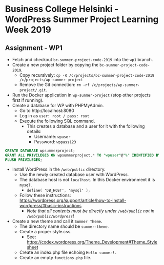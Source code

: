 # Business College Helsinki - WordPress Summer Project Learning Week 2019

## Assignment - WP1

- Fetch and checkout `bc-summer-project-code-2019` into the `wp1` branch.
- Create a new project folder by copying the `bc-summer-project-code-2019`.
    - Copy recursively: `cp -R /c/projects/bc-summer-project-code-2019 /c/projects/wp-summer-project`
    - Remove the Git connection: `rm -rf /c/projects/wp-summer-project/.git`.
- Run the Docker application in `wp-summer-project` (stop other projects first if running).
- Create a database for WP with PHPMyAdmin.
    - Go to http://localhost:8080
    - Log in as `user: root / pass: root`
    - Execute the following SQL command.
        - This creates a database and a user for it with the following details:
            - Username: `wpuser`
            - Password: `wppass123`

```sql
CREATE DATABASE wpsummerproject;
GRANT ALL PRIVILEGES ON wpsummerproject.* TO "wpuser"@"%" IDENTIFIED BY "wppass123";
FLUSH PRIVILEGES;
```

- Install WordPress in the `/web/public` directory.
    - Use the newly created database user with WordPress.
    - The database host is not `localhost`. In this Docker environment it is `mysql`.
        - `define( 'DB_HOST', 'mysql' );`
    - Follow these instructions: https://wordpress.org/support/article/how-to-install-wordpress/#basic-instructions
        - _Note that all contents must be directly under `/web/public` not in `/web/public/wordpress`!_
- Create a new theme and call it `Summer Theme`.
    - The directory name should be `summer-theme`.
    - Create a proper style.css.
        - See: https://codex.wordpress.org/Theme_Development#Theme_Stylesheet
    - Create an index.php file echoing `Hello summer!`.
    - Create an empty `functions.php` file.